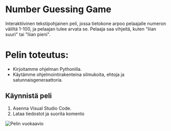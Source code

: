 # Number Guessing Game
Interaktiivinen tekstipohjainen peli, jossa tietokone arpoo pelaajalle numeron väliltä 1-100, ja pelaajan tulee arvata se. Pelaaja saa vihjeitä, kuten "liian suuri" tai "liian pieni".

# Pelin toteutus:
- Kirjoitamme ohjelman Pythonilla.
- Käytämme ohjelmointirakenteina silmukoita, ehtoja ja satunnaisgeneraattoria.

## Käynnistä peli
1. Asenna Visual Studio Code.
2. Lataa tiedostot ja suorita komento

![Pelin vuokaavio]( osoite )
